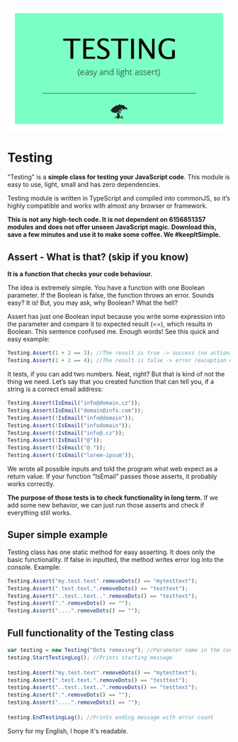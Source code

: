 ﻿
![Testing class - banner](images/heading-image.png?raw=true "Testing - easy and light assert")

# Testing

"Testing" is a **simple class for testing your JavaScript code**. This module is easy to use, light, small and has zero dependencies. 

Testing module is written in TypeScript and compiled into commonJS, so it’s highly compatible and works with almost any browser or framework. 

**This is not any high-tech code. It is not dependent on 6156851357 modules and does not offer unseen JavaScript magic. Download this, save a few minutes and use it to make some coffee. We #keepItSimple.**

## Assert - What is that? (skip if you know)

**It is a function that checks your code behaviour.**

The idea is extremely simple. You have a function with one Boolean parameter. If the Boolean is false, the function throws an error. Sounds easy? It is! But, you may ask, why Boolean? What the hell?

Assert has just one Boolean input because you write some expression into the parameter and compare it to expected result (==), which results in Boolean. This sentence confused me. Enough words! See this quick and easy example:

```javascript
Testing.Assert(1 + 2 == 3); //The result is true -> success (no action)
Testing.Assert(1 + 2 == 4); //The result is false -> error (exception or console warning)
```

It tests, if you can add two numbers. Neat, right? But that is kind of not the thing we need. Let’s say that you created function that can tell you, if a string is a correct email address:

```javascript
Testing.Assert(IsEmail("info@domain.cz"));
Testing.Assert(IsEmail("domain@info.com"));
Testing.Assert(!IsEmail("info@domain"));
Testing.Assert(!IsEmail("infodomain"));
Testing.Assert(!IsEmail("info@.cz"));
Testing.Assert(!IsEmail("@"));
Testing.Assert(!IsEmail("@."));
Testing.Assert(!IsEmail("lorem-ipsum"));
```

We wrote all possible inputs and told the program what web expect as a return value. If your function "IsEmail" passes those asserts, it probably works correctly.

**The purpose of those tests is to check functionality in long term.** If we add some new behavior, we can just run those asserts and check if everything still works. 

## Super simple example

Testing class has one static method for easy asserting. It does only the basic functionality. If false in inputted, the method writes error log into the console. Example:

```javascript
Testing.Assert("my.test.text".removeDots() == "mytesttext");
Testing.Assert(".test.text.".removeDots() == "testtext");
Testing.Assert("..test..text..".removeDots() == "testtext");
Testing.Assert(".".removeDots() == "");
Testing.Assert("....".removeDots() == "");
```

## Full functionality of the Testing class

```javascript
var testing = new Testing("Dots removing"); //Parameter name in the constructor is optional, it affects only the output messages (makes them more beautiful)
testing.StartTestingLog(); //Prints starting message

testing.Assert("my.test.text".removeDots() == "mytesttext");
testing.Assert(".test.text.".removeDots() == "testtext");
testing.Assert("..test..text..".removeDots() == "testtext");
testing.Assert(".".removeDots() == "");
testing.Assert("....".removeDots() == "");

testing.EndTestingLog(); //Prints ending message with error count
```

Sorry for my English, I hope it's readable.

